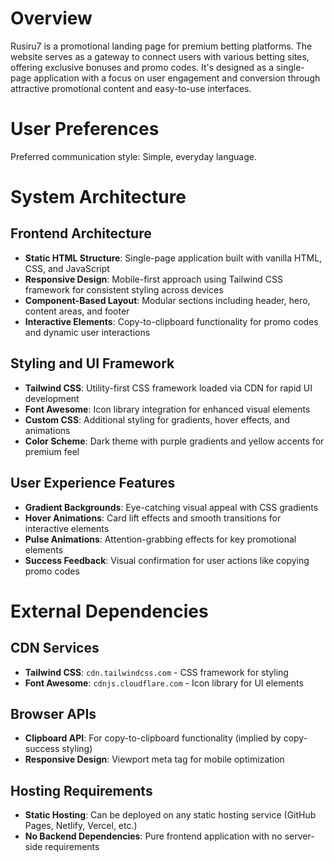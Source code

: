 # Overview

Rusiru7 is a promotional landing page for premium betting platforms. The website serves as a gateway to connect users with various betting sites, offering exclusive bonuses and promo codes. It's designed as a single-page application with a focus on user engagement and conversion through attractive promotional content and easy-to-use interfaces.

# User Preferences

Preferred communication style: Simple, everyday language.

# System Architecture

## Frontend Architecture
- **Static HTML Structure**: Single-page application built with vanilla HTML, CSS, and JavaScript
- **Responsive Design**: Mobile-first approach using Tailwind CSS framework for consistent styling across devices
- **Component-Based Layout**: Modular sections including header, hero, content areas, and footer
- **Interactive Elements**: Copy-to-clipboard functionality for promo codes and dynamic user interactions

## Styling and UI Framework
- **Tailwind CSS**: Utility-first CSS framework loaded via CDN for rapid UI development
- **Font Awesome**: Icon library integration for enhanced visual elements
- **Custom CSS**: Additional styling for gradients, hover effects, and animations
- **Color Scheme**: Dark theme with purple gradients and yellow accents for premium feel

## User Experience Features
- **Gradient Backgrounds**: Eye-catching visual appeal with CSS gradients
- **Hover Animations**: Card lift effects and smooth transitions for interactive elements
- **Pulse Animations**: Attention-grabbing effects for key promotional elements
- **Success Feedback**: Visual confirmation for user actions like copying promo codes

# External Dependencies

## CDN Services
- **Tailwind CSS**: `cdn.tailwindcss.com` - CSS framework for styling
- **Font Awesome**: `cdnjs.cloudflare.com` - Icon library for UI elements

## Browser APIs
- **Clipboard API**: For copy-to-clipboard functionality (implied by copy-success styling)
- **Responsive Design**: Viewport meta tag for mobile optimization

## Hosting Requirements
- **Static Hosting**: Can be deployed on any static hosting service (GitHub Pages, Netlify, Vercel, etc.)
- **No Backend Dependencies**: Pure frontend application with no server-side requirements